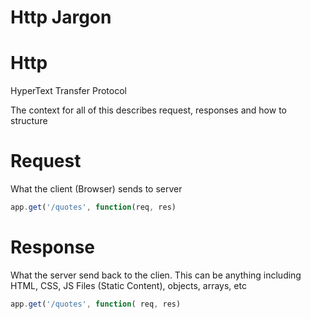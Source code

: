 # Http Jargon

# Http
HyperText Transfer Protocol

The context for all of this describes request, responses and how to structure

# Request
What the client (Browser) sends to server
```js
app.get('/quotes', function(req, res)
```
# Response
What the server send back to the clien. This can be anything
including HTML, CSS, JS Files (Static Content), objects, arrays, etc

```js
app.get('/quotes', function( req, res)